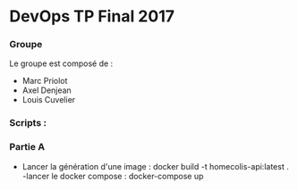DevOps TP Final 2017
====================

### Groupe
Le groupe est composé de :
  - Marc Priolot
  - Axel Denjean
  - Louis Cuvelier
  
### Scripts :

### Partie A
- Lancer la génération d'une image :
	docker build -t homecolis-api:latest .
-lancer le docker compose :
	docker-compose up

